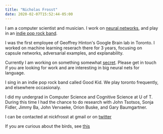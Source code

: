 ```yaml
---
title: "Nicholas Frosst"
date: 2020-02-07T15:52:44-05:00
--- 
```

I am a computer scientist and musician. I work on [neural networks](https://scholar.google.ca/citations?user=1yVnaTgAAAAJ&hl=en), and play in an [indie pop rock band](https://open.spotify.com/artist/38SKxCyfrmNWqWunb9wGHP).

I was the first employee of Geoffrey Hinton's Google Brain lab in Toronto. I worked on machine learning reserach there for 3 years, focusing on capsule networks, adversarial examples, and explanability. 

Currently I am working on something somewhat [secret](https://secant.ai/). Please get in touch if you are looking for work and are interesting in big neural nets for language. 

I sing in an indie pop rock band called Good Kid. We play toronto frequently, and elsewhere occasionaly.

I did my undergrad in Computer Science and Cognitive Science at U of T. During this time I had the chance to do research with John Tsotsos, Sonja Fidler, Jimmy Ba, John Vervaeke, Orion Buske, and Gary Baumgartner.

I can be contacted at nickfrosst at gmail or on [twitter](https://twitter.com/nickfrosst)

If you are curious about the birds, see [this](https://nickfrosst.github.io/flock_dynamics/)